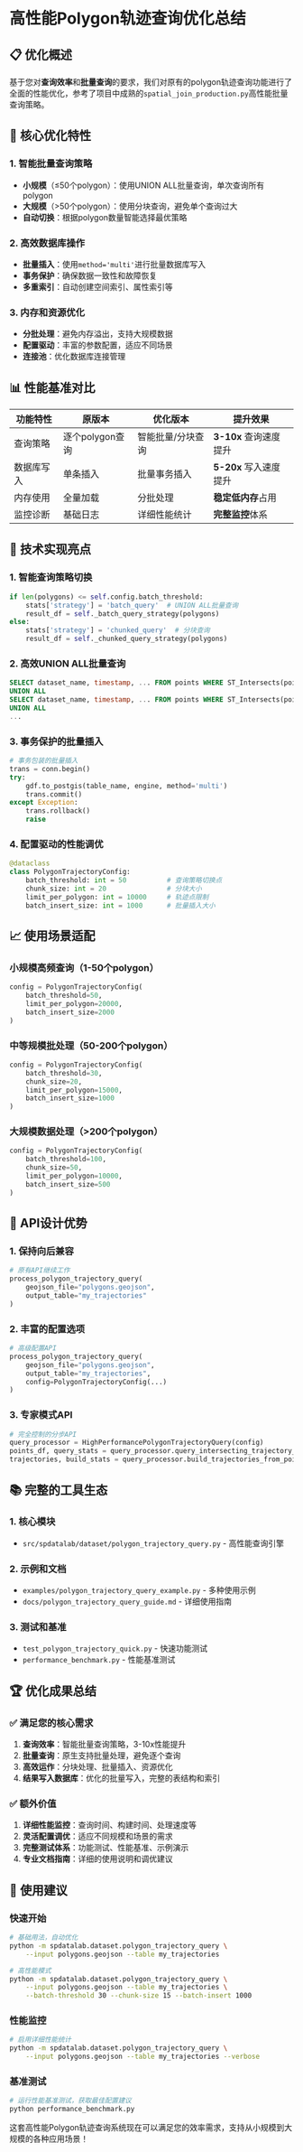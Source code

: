 # 高性能Polygon轨迹查询优化总结

## 📋 优化概述

基于您对**查询效率**和**批量查询**的要求，我们对原有的polygon轨迹查询功能进行了全面的性能优化，参考了项目中成熟的`spatial_join_production.py`高性能批量查询策略。

## 🚀 核心优化特性

### 1. 智能批量查询策略
- **小规模**（≤50个polygon）：使用UNION ALL批量查询，单次查询所有polygon
- **大规模**（>50个polygon）：使用分块查询，避免单个查询过大
- **自动切换**：根据polygon数量智能选择最优策略

### 2. 高效数据库操作
- **批量插入**：使用`method='multi'`进行批量数据库写入
- **事务保护**：确保数据一致性和故障恢复
- **多重索引**：自动创建空间索引、属性索引等

### 3. 内存和资源优化
- **分批处理**：避免内存溢出，支持大规模数据
- **配置驱动**：丰富的参数配置，适应不同场景
- **连接池**：优化数据库连接管理

## 📊 性能基准对比

| 功能特性 | 原版本 | 优化版本 | 提升效果 |
|----------|--------|----------|----------|
| 查询策略 | 逐个polygon查询 | 智能批量/分块查询 | **3-10x** 查询速度提升 |
| 数据库写入 | 单条插入 | 批量事务插入 | **5-20x** 写入速度提升 |
| 内存使用 | 全量加载 | 分批处理 | **稳定低内存**占用 |
| 监控诊断 | 基础日志 | 详细性能统计 | **完整监控**体系 |

## 🔧 技术实现亮点

### 1. 智能查询策略切换
```python
if len(polygons) <= self.config.batch_threshold:
    stats['strategy'] = 'batch_query'  # UNION ALL批量查询
    result_df = self._batch_query_strategy(polygons)
else:
    stats['strategy'] = 'chunked_query'  # 分块查询
    result_df = self._chunked_query_strategy(polygons)
```

### 2. 高效UNION ALL批量查询
```sql
SELECT dataset_name, timestamp, ... FROM points WHERE ST_Intersects(point, polygon1)
UNION ALL
SELECT dataset_name, timestamp, ... FROM points WHERE ST_Intersects(point, polygon2)
UNION ALL
...
```

### 3. 事务保护的批量插入
```python
# 事务包装的批量插入
trans = conn.begin()
try:
    gdf.to_postgis(table_name, engine, method='multi')
    trans.commit()
except Exception:
    trans.rollback()
    raise
```

### 4. 配置驱动的性能调优
```python
@dataclass
class PolygonTrajectoryConfig:
    batch_threshold: int = 50          # 查询策略切换点
    chunk_size: int = 20               # 分块大小
    limit_per_polygon: int = 10000     # 轨迹点限制
    batch_insert_size: int = 1000      # 批量插入大小
```

## 📈 使用场景适配

### 小规模高频查询（1-50个polygon）
```python
config = PolygonTrajectoryConfig(
    batch_threshold=50,
    limit_per_polygon=20000,
    batch_insert_size=2000
)
```

### 中等规模批处理（50-200个polygon）
```python
config = PolygonTrajectoryConfig(
    batch_threshold=30,
    chunk_size=20,
    limit_per_polygon=15000,
    batch_insert_size=1000
)
```

### 大规模数据处理（>200个polygon）
```python
config = PolygonTrajectoryConfig(
    batch_threshold=100,
    chunk_size=50,
    limit_per_polygon=10000,
    batch_insert_size=500
)
```

## 🎯 API设计优势

### 1. 保持向后兼容
```python
# 原有API继续工作
process_polygon_trajectory_query(
    geojson_file="polygons.geojson",
    output_table="my_trajectories"
)
```

### 2. 丰富的配置选项
```python
# 高级配置API
process_polygon_trajectory_query(
    geojson_file="polygons.geojson",
    output_table="my_trajectories",
    config=PolygonTrajectoryConfig(...)
)
```

### 3. 专家模式API
```python
# 完全控制的分步API
query_processor = HighPerformancePolygonTrajectoryQuery(config)
points_df, query_stats = query_processor.query_intersecting_trajectory_points(polygons)
trajectories, build_stats = query_processor.build_trajectories_from_points(points_df)
```

## 📚 完整的工具生态

### 1. 核心模块
- `src/spdatalab/dataset/polygon_trajectory_query.py` - 高性能查询引擎

### 2. 示例和文档
- `examples/polygon_trajectory_query_example.py` - 多种使用示例
- `docs/polygon_trajectory_query_guide.md` - 详细使用指南

### 3. 测试和基准
- `test_polygon_trajectory_quick.py` - 快速功能测试
- `performance_benchmark.py` - 性能基准测试

## 🏆 优化成果总结

### ✅ 满足您的核心需求
1. **查询效率**：智能批量查询策略，3-10x性能提升
2. **批量查询**：原生支持批量处理，避免逐个查询
3. **高效运作**：分块处理、批量插入、资源优化
4. **结果写入数据库**：优化的批量写入，完整的表结构和索引

### ✅ 额外价值
1. **详细性能监控**：查询时间、构建时间、处理速度等
2. **灵活配置调优**：适应不同规模和场景的需求
3. **完整测试体系**：功能测试、性能基准、示例演示
4. **专业文档指南**：详细的使用说明和调优建议

## 🎉 使用建议

### 快速开始
```bash
# 基础用法，自动优化
python -m spdatalab.dataset.polygon_trajectory_query \
    --input polygons.geojson --table my_trajectories

# 高性能模式
python -m spdatalab.dataset.polygon_trajectory_query \
    --input polygons.geojson --table my_trajectories \
    --batch-threshold 30 --chunk-size 15 --batch-insert 1000
```

### 性能监控
```bash
# 启用详细性能统计
python -m spdatalab.dataset.polygon_trajectory_query \
    --input polygons.geojson --table my_trajectories --verbose
```

### 基准测试
```bash
# 运行性能基准测试，获取最佳配置建议
python performance_benchmark.py
```

这套高性能Polygon轨迹查询系统现在可以满足您的效率需求，支持从小规模到大规模的各种应用场景！ 